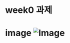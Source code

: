 # week0 과제

# image ![Image](https://user-images.githubusercontent.com/79658037/113130817-718fed80-9257-11eb-9475-09af3efb1f6f.PNG)
